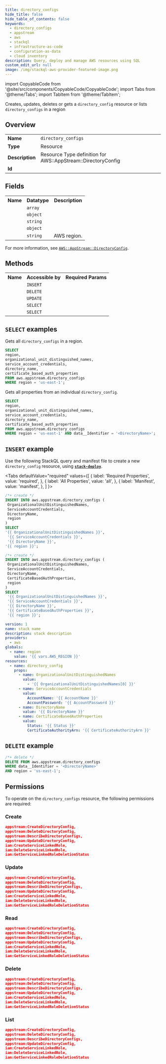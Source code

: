 ```yaml
---
title: directory_configs
hide_title: false
hide_table_of_contents: false
keywords:
  - directory_configs
  - appstream
  - aws
  - stackql
  - infrastructure-as-code
  - configuration-as-data
  - cloud inventory
description: Query, deploy and manage AWS resources using SQL
custom_edit_url: null
image: /img/stackql-aws-provider-featured-image.png
---
```


import CopyableCode from '@site/src/components/CopyableCode/CopyableCode';
import Tabs from '@theme/Tabs';
import TabItem from '@theme/TabItem';

Creates, updates, deletes or gets a <code>directory_config</code> resource or lists <code>directory_configs</code> in a region

## Overview
<table>
<tbody>
<tr><td><b>Name</b></td><td><code>directory_configs</code></td></tr>
<tr><td><b>Type</b></td><td>Resource</td></tr>
<tr><td><b>Description</b></td><td>Resource Type definition for AWS::AppStream::DirectoryConfig</td></tr>
<tr><td><b>Id</b></td><td><CopyableCode code="aws.appstream.directory_configs" /></td></tr>
</tbody>
</table>

## Fields
<table>
<tbody>
<tr><th>Name</th><th>Datatype</th><th>Description</th></tr><tr><td><CopyableCode code="organizational_unit_distinguished_names" /></td><td><code>array</code></td><td></td></tr>
<tr><td><CopyableCode code="service_account_credentials" /></td><td><code>object</code></td><td></td></tr>
<tr><td><CopyableCode code="directory_name" /></td><td><code>string</code></td><td></td></tr>
<tr><td><CopyableCode code="certificate_based_auth_properties" /></td><td><code>object</code></td><td></td></tr>
<tr><td><CopyableCode code="region" /></td><td><code>string</code></td><td>AWS region.</td></tr>
</tbody>
</table>

For more information, see <a href="https://docs.aws.amazon.com/AWSCloudFormation/latest/UserGuide/aws-resource-appstream-directoryconfig.html"><code>AWS::AppStream::DirectoryConfig</code></a>.

## Methods

<table>
<tbody>
  <tr>
    <th>Name</th>
    <th>Accessible by</th>
    <th>Required Params</th>
  </tr>
  <tr>
    <td><CopyableCode code="create_resource" /></td>
    <td><code>INSERT</code></td>
    <td><CopyableCode code="DirectoryName, OrganizationalUnitDistinguishedNames, ServiceAccountCredentials, region" /></td>
  </tr>
  <tr>
    <td><CopyableCode code="delete_resource" /></td>
    <td><code>DELETE</code></td>
    <td><CopyableCode code="data__Identifier, region" /></td>
  </tr>
  <tr>
    <td><CopyableCode code="update_resource" /></td>
    <td><code>UPDATE</code></td>
    <td><CopyableCode code="data__Identifier, data__PatchDocument, region" /></td>
  </tr>
  <tr>
    <td><CopyableCode code="list_resources" /></td>
    <td><code>SELECT</code></td>
    <td><CopyableCode code="region" /></td>
  </tr>
  <tr>
    <td><CopyableCode code="get_resource" /></td>
    <td><code>SELECT</code></td>
    <td><CopyableCode code="data__Identifier, region" /></td>
  </tr>
</tbody>
</table>

## `SELECT` examples
Gets all <code>directory_configs</code> in a region.
```sql
SELECT
region,
organizational_unit_distinguished_names,
service_account_credentials,
directory_name,
certificate_based_auth_properties
FROM aws.appstream.directory_configs
WHERE region = 'us-east-1';
```
Gets all properties from an individual <code>directory_config</code>.
```sql
SELECT
region,
organizational_unit_distinguished_names,
service_account_credentials,
directory_name,
certificate_based_auth_properties
FROM aws.appstream.directory_configs
WHERE region = 'us-east-1' AND data__Identifier = '<DirectoryName>';
```

## `INSERT` example

Use the following StackQL query and manifest file to create a new <code>directory_config</code> resource, using [__`stack-deploy`__](https://pypi.org/project/stack-deploy/).

<Tabs
    defaultValue="required"
    values={[
      { label: 'Required Properties', value: 'required', },
      { label: 'All Properties', value: 'all', },
      { label: 'Manifest', value: 'manifest', },
    ]
}>
<TabItem value="required">

```sql
/*+ create */
INSERT INTO aws.appstream.directory_configs (
 OrganizationalUnitDistinguishedNames,
 ServiceAccountCredentials,
 DirectoryName,
 region
)
SELECT 
'{{ OrganizationalUnitDistinguishedNames }}',
 '{{ ServiceAccountCredentials }}',
 '{{ DirectoryName }}',
'{{ region }}';
```
</TabItem>
<TabItem value="all">

```sql
/*+ create */
INSERT INTO aws.appstream.directory_configs (
 OrganizationalUnitDistinguishedNames,
 ServiceAccountCredentials,
 DirectoryName,
 CertificateBasedAuthProperties,
 region
)
SELECT 
 '{{ OrganizationalUnitDistinguishedNames }}',
 '{{ ServiceAccountCredentials }}',
 '{{ DirectoryName }}',
 '{{ CertificateBasedAuthProperties }}',
 '{{ region }}';
```
</TabItem>
<TabItem value="manifest">

```yaml
version: 1
name: stack name
description: stack description
providers:
  - aws
globals:
  - name: region
    value: '{{ vars.AWS_REGION }}'
resources:
  - name: directory_config
    props:
      - name: OrganizationalUnitDistinguishedNames
        value:
          - '{{ OrganizationalUnitDistinguishedNames[0] }}'
      - name: ServiceAccountCredentials
        value:
          AccountName: '{{ AccountName }}'
          AccountPassword: '{{ AccountPassword }}'
      - name: DirectoryName
        value: '{{ DirectoryName }}'
      - name: CertificateBasedAuthProperties
        value:
          Status: '{{ Status }}'
          CertificateAuthorityArn: '{{ CertificateAuthorityArn }}'

```
</TabItem>
</Tabs>

## `DELETE` example

```sql
/*+ delete */
DELETE FROM aws.appstream.directory_configs
WHERE data__Identifier = '<DirectoryName>'
AND region = 'us-east-1';
```

## Permissions

To operate on the <code>directory_configs</code> resource, the following permissions are required:

### Create
```json
appstream:CreateDirectoryConfig,
appstream:DeleteDirectoryConfig,
appstream:DescribeDirectoryConfigs,
appstream:UpdateDirectoryConfig,
iam:CreateServiceLinkedRole,
iam:DeleteServiceLinkedRole,
iam:GetServiceLinkedRoleDeletionStatus
```

### Update
```json
appstream:CreateDirectoryConfig,
appstream:DeleteDirectoryConfig,
appstream:DescribeDirectoryConfigs,
appstream:UpdateDirectoryConfig,
iam:CreateServiceLinkedRole,
iam:DeleteServiceLinkedRole,
iam:GetServiceLinkedRoleDeletionStatus
```

### Read
```json
appstream:CreateDirectoryConfig,
appstream:DeleteDirectoryConfig,
appstream:DescribeDirectoryConfigs,
appstream:UpdateDirectoryConfig,
iam:CreateServiceLinkedRole,
iam:DeleteServiceLinkedRole,
iam:GetServiceLinkedRoleDeletionStatus
```

### Delete
```json
appstream:CreateDirectoryConfig,
appstream:DeleteDirectoryConfig,
appstream:DescribeDirectoryConfigs,
appstream:UpdateDirectoryConfig,
iam:CreateServiceLinkedRole,
iam:DeleteServiceLinkedRole,
iam:GetServiceLinkedRoleDeletionStatus
```

### List
```json
appstream:CreateDirectoryConfig,
appstream:DeleteDirectoryConfig,
appstream:DescribeDirectoryConfigs,
appstream:UpdateDirectoryConfig,
iam:CreateServiceLinkedRole,
iam:DeleteServiceLinkedRole,
iam:GetServiceLinkedRoleDeletionStatus
```
